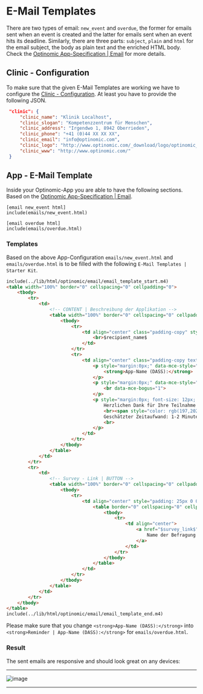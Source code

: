 # E-Mail Templates


There are two types of email: `new_event` and `overdue`, the former for emails sent when an event is created and the latter for emails sent when an event hits its deadline. Similarly, there are three parts: `subject`, `plain` and `html` for the email subject, the body as plain text and the enriched HTML body. Check the [Optinomic App-Specification | Email](http://doc.optinomic.org/V2/Developers/app_spezifikation.html#email-optional) for more details.



## Clinic - Configuration

To make sure that the given E-Mail Templates are working we have to configure the [Clinic - Configuration](http://doc.optinomic.org/V2/Developers/config.html#clinic). At least you have to provide the following JSON.


```JSON
 "clinic": {
     "clinic_name": "Klinik Localhost",
     "clinic_slogan": "Kompetenzzentrum für Menschen",
     "clinic_address": "Irgendwo 1, 8942 Oberrieden",
     "clinic_phone": "+41 (0)44 XX XX XX",
     "clinic_email": "info@optinomic.com",
     "clinic_logo": "http://www.optinomic.com/_download/logo/optinomic_logo_trademark_indigo.png",
     "clinic_www": "http://www.optinomic.com/"
 }
```




## App - E-Mail Template

Inside your Optinomic-App you are able to have the following sections. Based on the [Optinomic App-Specification | Email](http://doc.optinomic.org/V2/Developers/app_spezifikation.html#email-optional).


```
[email new_event html]
include(emails/new_event.html)

[email overdue html]
include(emails/overdue.html)
```




### Templates 

Based on the above App-Configuration `emails/new_event.html` and `emails/overdue.html` is to be filled with the following `E-Mail Templates | Starter Kit`.  



```HTML
include(../lib/html/optinomic/email/email_template_start.m4)
<table width="100%" border="0" cellspacing="0" cellpadding="0">
    <tbody>
        <tr>
            <td>
                <!-- CONTENT | Beschreibung der Applikation -->
                <table width="100%" border="0" cellspacing="0" cellpadding="0">
                    <tbody>
                        <tr>
                            <td align="center" class="padding-copy" style="font-size: 25px; font-family: Helvetica, Arial, sans-serif; color: #3F3D33; padding-top: 0px; margin-top: 48px;">
                                <br>$recipient_name$
                            </td>
                        </tr>
                        <tr>
                            <td align="center" class="padding-copy textlightStyle" style="padding: 20px 0 0 0; font-size: 16px; line-height: 25px; font-family: Helvetica, Arial, sans-serif; color: #3F3D33;">
                                <p style="margin:0px;" data-mce-style="margin: 0px;">
                                    <strong>App-Name (DASS):</strong>  Beschreibung.
                                </p>
                                <p style="margin:0px;" data-mce-style="margin: 0px;">
                                    <br data-mce-bogus="1">
                                </p>
                                <p style="margin:0px; font-size: 12px; color: rgb(40, 53, 147);" data-mce-style="margin: 0px;">
                                    Herzlichen Dank für Ihre Teilnahme!
                                    <br><span style="color: rgb(197,202,233);" data-mce-style="color: #C5CAE9;">
                                    Geschätzter Zeitaufwand: 1-2 Minuten.</span>
                                    <br>
                                </p>
                            </td>
                        </tr>
                    </tbody>
                </table>
            </td>
        </tr>
        <tr>
            <td>
                <!-- Survey - Link | BUTTON -->
                <table width="100%" border="0" cellspacing="0" cellpadding="0" class="mobile-button-container">
                    <tbody>
                        <tr>
                            <td align="center" style="padding: 25px 0 0 0;" class="padding-copy">
                                <table border="0" cellspacing="0" cellpadding="0" class="responsive-table">
                                    <tbody>
                                        <tr>
                                            <td align="center">
                                                <a href="$survey_link$" class="mobile-button" style="display: inline-block; font-size: 18px; font-family: Helvetica, Arial, sans-serif; font-weight: normal; color: #ffffff; text-decoration: none; background-color: #283593; padding-top: 15px; padding-bottom: 15px; padding-left: 25px; padding-right: 25px; border-radius: 3px; -webkit-border-radius: 3px; -moz-border-radius: 3px; border-bottom: 3px solid #1b2463;">
                                                    Name der Befragung | Jetzt ausfüllen
                                                </a>
                                            </td>
                                        </tr>
                                    </tbody>
                                </table>
                            </td>
                        </tr>
                    </tbody>
                </table>
            </td>
        </tr>
    </tbody>
</table>
include(../lib/html/optinomic/email/email_template_end.m4)

```
Please make sure that you change ```<strong>App-Name (DASS):</strong>``` into ```<strong>Reminder | App-Name (DASS):</strong>``` for `emails/overdue.html`. 


### Result 

The sent emails are responsive and should look great on any devices:

____

![image](http://doc.optinomic.org/images/email_template_example.png)
____

